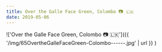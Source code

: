 ```yaml
---
title: Over the Galle Face Green, Colombo 📷 🇱🇰
date: 2019-05-06
---
```


!['Over the Galle Face Green, Colombo 📷 🇱🇰']({{ '/img/65OvertheGalleFaceGreen-Colombo------.jpg' | url }} )
<br>
